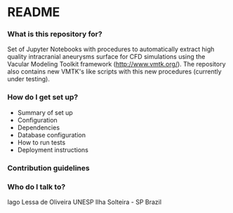 # README #

### What is this repository for? ###

Set of Jupyter Notebooks with procedures to automatically extract high quality 
intracranial aneurysms surface for CFD simulations using the Vacular Modeling
Toolkit framework (http://www.vmtk.org/). The repository also contains new
VMTK's like scripts with this new procedures (currently under testing).

### How do I get set up? ###

* Summary of set up
* Configuration
* Dependencies
* Database configuration
* How to run tests
* Deployment instructions

### Contribution guidelines ###


### Who do I talk to? ###

Iago Lessa de Oliveira
UNESP
Ilha Solteira - SP
Brazil